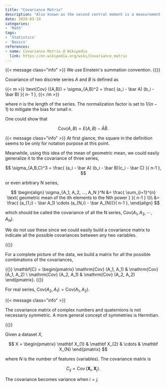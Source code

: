```yaml
---
title: "Covariance Matrix"
description: "Also known as the second central moment is a measurement of the spread."
date: 2020-03-10
categories:
- 'Math'
tags:
- 'Statistics'
- 'Basics'
references:
- name: Covariance Matrix @ Wikipedia
  link: https://en.wikipedia.org/wiki/Covariance_matrix
---
```


{{< message class="info" >}}
We use Einstein's summation convention.
{{</message>}}

Covariance of two discrete series $A$ and $B$ is defined as

{{< m >}}
\text{Cov} ({A,B}) = \sigma_{A,B}^2 = \frac{  (a_i - \bar A) (b_i - \bar B) }{ n- 1 },
{{< /m >}}

where $n$ is the length of the series. The normalization factor is set to $1/(n-1)$ to mitigate the bias for small $n$.

One could show that

$$
\mathrm{Cov}({A,B}) = E( A,B ) - \bar A \bar B.
$$


{{< message class="info" >}}
At first glance, the square in the definition seems to be only for notation purpose at this point.

Meanwhile, using this idea of the mean of geometric mean, we could easily generalize it to the covariance of three series,

$$
\sigma_{A,B,C}^3 = \frac{ (a_i - \bar A) (b_i - \bar B)(c_i - \bar C) }{ n-1 },
$$

or even arbitrary N series,

$$
\begin{align}
\sigma_{A_1, A_2, ..., A_N }^N &= \frac{ \sum_{i=1}^{n} \text{ geometric mean of the ith elements to the Nth power }  }{ n-1 } \\\\
&= \frac{  (a_{1,i} - \bar A_1) \cdots (a_{N,i} - \bar A_{N})}{ n-1 },
\end{align}
$$

which should be called the covariance of all the N series, $\mathrm{Cov} ({A_1, A_2,\cdots, A_N })$.

We do not use these since we could easily build a covariance matrix to indicate all the possible covariances between any two variables.

{{</message>}}

For a complete picture of the data, we build a matrix for all the possible combinations of the covariances,

{{<m>}}
\mathbf{C} = \begin{pmatrix}
\mathrm{Cov} (A_1, A_1) & \mathrm{Cov} (A_1, A_2) \\
\mathrm{Cov} (A_2, A_1) & \mathrm{Cov} (A_2, A_2)
\end{pmatrix}.
{{</m>}}

For real series, $\mathrm{Cov} (A_2, A_1) = \mathrm{Cov} (A_1, A_2)$.

{{< message class="info" >}}

The covariance matrix of complex numbers and quaternions is not necessariy symmetric. A more general concept of symmetries is Hermitian.

{{</message>}}

Given a dataset $X$,

$$
X = \begin{pmatrix}
\mathbf X_{1} & \mathbf X_{2} & \cdots & \mathbf X_{N}
\end{pmatrix}
$$

where $N$ is the number of features (variables). The covariance matrix is

$$
C_{ij} = \operatorname{Cov}(\mathbf X_i, \mathbf X_j).
$$

The covariance becomes variance when $i=j$.